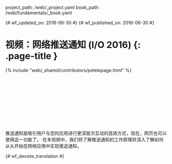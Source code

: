 project_path: /web/_project.yaml
book_path: /web/fundamentals/_book.yaml

{# wf_updated_on: 2016-06-30 #}
{# wf_published_on: 2016-06-30 #}

# 视频：网络推送通知 (I/O 2016) {: .page-title }

{% include "web/_shared/contributors/petelepage.html" %}

<div class="video-wrapper">
  <iframe class="devsite-embedded-youtube-video" data-video-id="_dXBibRO0SM"
          data-autohide="1" data-showinfo="0" frameborder="0" allowfullscreen>
  </iframe>
</div>

推送通知是吸引用户与您的应用进行更深层次互动的高效方式，现在，网页也可以使用这一功能了。
在本视频中，我们将了解推送通知的工作原理并深入了解如何从头开始在网络应用中实现推送通知。




{# wf_devsite_translation #}
